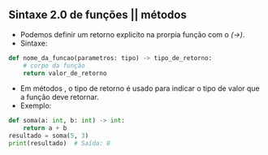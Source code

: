 ## Sintaxe 2.0 de funções || métodos
- Podemos definir um retorno explicito na prorpia função com o *(->)*.
- Sintaxe:
```python
def nome_da_funcao(parametros: tipo) -> tipo_de_retorno:
    # corpo da função
    return valor_de_retorno
```
- Em métodos , o tipo de retorno é usado para indicar o tipo de valor que a função deve retornar.
- Exemplo:
```python
def soma(a: int, b: int) -> int:
    return a + b
resultado = soma(5, 3)
print(resultado)  # Saída: 8
```